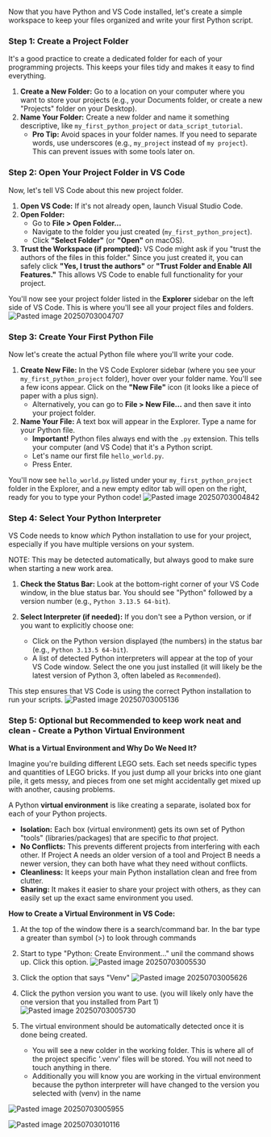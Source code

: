 Now that you have Python and VS Code installed, let's create a simple workspace to keep your files organized and write your first Python script.

### Step 1: Create a Project Folder

It's a good practice to create a dedicated folder for each of your programming projects. This keeps your files tidy and makes it easy to find everything.
1. **Create a New Folder:** Go to a location on your computer where you want to store your projects (e.g., your Documents folder, or create a new "Projects" folder on your Desktop).    
2. **Name Your Folder:** Create a new folder and name it something descriptive, like `my_first_python_project` or `data_script_tutorial`.    
    - **Pro Tip:** Avoid spaces in your folder names. If you need to separate words, use underscores (e.g., `my_project` instead of `my project`). This can prevent issues with some tools later on.
        

### Step 2: Open Your Project Folder in VS Code

Now, let's tell VS Code about this new project folder.
1. **Open VS Code:** If it's not already open, launch Visual Studio Code.    
2. **Open Folder:**    
    - Go to **File > Open Folder...**         
    - Navigate to the folder you just created (`my_first_python_project`).        
    - Click **"Select Folder"** (or **"Open"** on macOS).        
3. **Trust the Workspace (if prompted):** VS Code might ask if you "trust the authors of the files in this folder." Since you just created it, you can safely click **"Yes, I trust the authors"** or **"Trust Folder and Enable All Features."** This allows VS Code to enable full functionality for your project.
    
You'll now see your project folder listed in the **Explorer** sidebar on the left side of VS Code. This is where you'll see all your project files and folders.
![Pasted image 20250703004707](https://github.com/user-attachments/assets/312a30c7-698d-4555-b43f-211ad157b2ca)

### Step 3: Create Your First Python File

Now let's create the actual Python file where you'll write your code.

1. **Create New File:** In the VS Code Explorer sidebar (where you see your `my_first_python_project` folder), hover over your folder name. You'll see a few icons appear. Click on the **"New File"** icon (it looks like a piece of paper with a plus sign).    
    - Alternatively, you can go to **File > New File...** and then save it into your project folder.        
2. **Name Your File:** A text box will appear in the Explorer. Type a name for your Python file.   
    - **Important!** Python files always end with the `.py` extension. This tells your computer (and VS Code) that it's a Python script.        
    - Let's name our first file `hello_world.py`.        
    - Press Enter.
        

You'll now see `hello_world.py` listed under your `my_first_python_project` folder in the Explorer, and a new empty editor tab will open on the right, ready for you to type your Python code!
![Pasted image 20250703004842](https://github.com/user-attachments/assets/8b6692eb-9152-4807-b064-19f20896e4c6)

### Step 4:  Select Your Python Interpreter

VS Code needs to know _which_ Python installation to use for your project, especially if you have multiple versions on your system.

NOTE: This may be detected automatically, but always good to make sure when starting a new work area.

1. **Check the Status Bar:** Look at the bottom-right corner of your VS Code window, in the blue status bar. You should see "Python" followed by a version number (e.g., `Python 3.13.5 64-bit`).
    
2. **Select Interpreter (if needed):** If you don't see a Python version, or if you want to explicitly choose one:
    
    - Click on the Python version displayed (the numbers) in the status bar (e.g., `Python 3.13.5 64-bit`).        
    - A list of detected Python interpreters will appear at the top of your VS Code window. Select the one you just installed (it will likely be the latest version of Python 3, often labeled as `Recommended`).        

This step ensures that VS Code is using the correct Python installation to run your scripts.
![Pasted image 20250703005136](https://github.com/user-attachments/assets/f451cb05-3b4f-493d-ab2e-1db63fe53b92)

### Step 5: Optional but Recommended to keep work neat and clean - Create a Python Virtual Environment

**What is a Virtual Environment and Why Do We Need It?**

Imagine you're building different LEGO sets. Each set needs specific types and quantities of LEGO bricks. If you just dump all your bricks into one giant pile, it gets messy, and pieces from one set might accidentally get mixed up with another, causing problems.

A Python **virtual environment** is like creating a separate, isolated box for each of your Python projects.

- **Isolation:** Each box (virtual environment) gets its own set of Python "tools" (libraries/packages) that are specific to _that_ project.    
- **No Conflicts:** This prevents different projects from interfering with each other. If Project A needs an older version of a tool and Project B needs a newer version, they can both have what they need without conflicts.    
- **Cleanliness:** It keeps your main Python installation clean and free from clutter.    
- **Sharing:** It makes it easier to share your project with others, as they can easily set up the exact same environment you used.
    

**How to Create a Virtual Environment in VS Code:**

1. At the top of the window there is a search/command bar. In the bar type a greater than symbol (>) to look through commands
2. Start to type "Python: Create Environment..." unil the command shows up. Click this option. 
![Pasted image 20250703005530](https://github.com/user-attachments/assets/ae6b0cc6-7a1f-4650-b46e-694f37b37a76)

3. Click the option that says "Venv"
![Pasted image 20250703005626](https://github.com/user-attachments/assets/33781b57-f6c7-450b-9872-a9c6f4a067bc)

4. Click the python version you want to use. (you will likely only have the one version that you installed from Part 1)
![Pasted image 20250703005730](https://github.com/user-attachments/assets/1f5e1f5a-0f5c-499c-b4b1-58dba7f95ebf)

5. The virtual environment should be automatically detected once it is done being created. 
	- You will see a new colder in the working folder. This is where all of the project specific '.venv' files will be stored. You will not need to touch anything in there.
	- Additionally you will know you are working in the virtual environment because the python interpreter will have changed to the version you selected with (venv) in the name

![Pasted image 20250703005955](https://github.com/user-attachments/assets/3b1aae1a-6c11-4644-858c-17766afa87b4)

![Pasted image 20250703010116](https://github.com/user-attachments/assets/f9b9825e-5443-4dad-85b6-4f25e8e26dd6)



